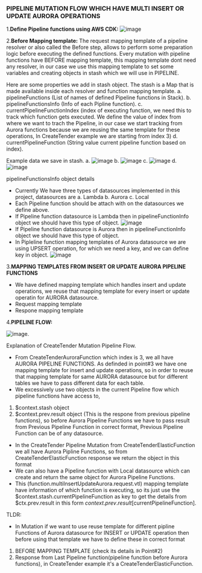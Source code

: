 ### PIPELINE MUTATION FLOW WHICH HAVE MULTI INSERT OR UPDATE AURORA OPERATIONS

1.**Define Pipeline functions using AWS CDK:**
![image](https://user-images.githubusercontent.com/17459522/110761031-1af34d00-8271-11eb-8b06-e6f4cdb78cb9.png)

2.**Before Mapping template:**
The request mapping template of a pipeline resolver or also called the Before step, allows to perform some preparation logic before executing the defined functions. 
Every mutation with pipeline functions have BEFORE mapping template, this mapping template dont need any resolver, in our case we use this mapping template to set some variables and creating objects in stash which we will use in PIPELINE.

Here are some properties we add in stash object.
The stash is a Map that is made available inside each resolver and function mapping template.
a. pipelineFunctions (List of names of defined Pipeline functions in Stack).
b. pipelineFunctionsInfo (Info of each Pipline function).
c. currentPipelineFunctionIndex (index of executing function, we need this to track which function gets executed. We define the value of index from where we want to trach the Pipeline, in our case we start tracking from Aurora functions because we are reusing the same template for these operations, In CreateTender example we are starting from index 3)
d. currentPipelineFunction (String value current pipeline function based on index).

Example data we save in stash.
a. ![image](https://user-images.githubusercontent.com/17459522/110757948-c5697100-826d-11eb-8402-d4e5fd855336.png)
b. ![image](https://user-images.githubusercontent.com/17459522/110758396-4b85b780-826e-11eb-843e-0cb2dd61db96.png)
c. ![image](https://user-images.githubusercontent.com/17459522/110758766-b46d2f80-826e-11eb-9850-f26e56f7426f.png)
d. ![image](https://user-images.githubusercontent.com/17459522/110759092-0f068b80-826f-11eb-8614-a5ff412b4b98.png)

pipelineFunctionsInfo object details
- Currently We have three types of datasources implemented in this project, datasources are
a. Lambda
b. Aurora
c. Local
- Each Pipeline function should be attach with on the datasources we define above. 
- If Pipeline function datasource is Lambda then in pipelineFunctionInfo object we should have this type of object.
![image](https://user-images.githubusercontent.com/17459522/110788782-e3949880-8290-11eb-81ec-5eee5aa35256.png)
- If Pipeline function datasource is Aurora then in pipelineFunctionInfo object we should have this type of object.
- In Pipleline function mapping templates of Aurora datasource we are using UPSERT operation, for which we need a key, and we can define key in object.
![image](https://user-images.githubusercontent.com/17459522/110788999-30786f00-8291-11eb-870f-058472e60da1.png)

3.**MAPPING TEMPLATES FROM INSERT OR UPDATE AURORA PIPELINE FUNCTIONS**
- We have defined mapping template which handles insert and update operations, we reuse that mapping template for every insert or update operatin for AURORA datasource.
- Request mapping template
- Respone mapping template

4.**PIPELINE FLOW:**

![image](https://user-images.githubusercontent.com/17459522/111109056-cfe07f00-857b-11eb-87ad-3a27406e754f.png).

Explanation of CreateTender Mutation Pipeline Flow.

- From CreateTenderAuroraFunction which index is 3, we all have AURORA PIPELINE FUNCTIONS. As definded in point#3 we have one mapping template for insert and update operations, so in order to reuse that mapping template for same AURORA datasource but for different tables we have to pass different data for each table.
- We excessively use two objects in the current Pipeline flow which pipeline functions have access to, 
1. $context.stash object
2. $context.prev.result object (This is the respone from previous pipeline functions), so before Aurora Pipeline Functions we have to pass result from Previous Pipeline Function in correct format, Previous Pipeline Function can be of any datasource.
- In the CreateTender Pipeline Mutation from CreateTenderElasticFunction we all have Aurora Pipline Functions, so from CreateTenderElasticFunction response we return the object in this format 
- We can also have a Pipeline function with Local datasource which can create and return the same object for Aurora Pipeline Functions.
- This (function.multiInsertUpdateAurora.request.vtl) mapping template have information of which function is executing, so its just use the $context.stash.currentPipelineFunction as key to get the details from $ctx.prev.result in this form $context.prev.result[$currentPipelineFunction].

TLDR:
* In Mutation if we want to use reuse template for different pipline Functions of Aurora datasource for INSERT or UPDATE operation then before using that template we have to define these in correct format
1) BEFORE MAPPING TEMPLATE (check its details in Point#2)
2) Response from Last Pipeline function(pipeline function before Aurora functions), in CreateTender example it's a  CreateTenderElasticFunction.
    





